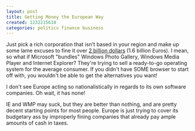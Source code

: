 ```yaml
---
layout: post
title: Getting Money the European Way
created: 1232215610
categories: politics finance business
---
```

Just pick a rich corporation that isn't based in your region and make up some lame excuses to fine it over <a href="http://www.networkworld.com/news/2009/011709-europe-charges-microsoft-with-abuse.html">2 billion dollars</a> (1.6 billion Euros). I mean, so what if Microsoft "bundles" Windows Photo Gallery, Windows Media Player and Internet Explorer? They're trying to sell a ready-to-go operating system for the average consumer. If you didn't have SOME browser to start off with, you wouldn't be able to get the alternatives you want!

I don't see Europe acting so nationalistically in regards to its own software companies. Oh wait, it has none!

IE and WMP may suck, but they are better than nothing, and are pretty decent starting points for most people. Europe is just trying to cover its budgetary ass by improperly fining companies that already pay ample amounts of cash in taxes.
